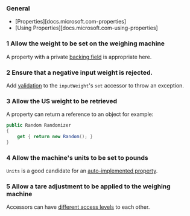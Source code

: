 ### General

- [Properties][docs.microsoft.com-properties]
- [Using Properties][docs.microsoft.com-using-properties]

### 1 Allow the weight to be set on the weighing machine 

A property with a private [backing field](https://docs.microsoft.com/en-us/dotnet/csharp/programming-guide/classes-and-structs/properties#properties-with-backing-fields) is appropriate here.

### 2 Ensure that a negative input weight is rejected.

Add [validation](https://stackoverflow.com/questions/4946227/validating-properties-in-c-sharp) to the `inputWeight`'s `set` accessor to throw an exception.

### 3 Allow the US weight to be retrieved

A property can return a reference to an object for example:
``` csharp
public Random Randomizer
{
    get { return new Random(); }
}
```

### 4 Allow the machine's units to be set to pounds

`Units` is a good candidate for an [auto-implemented property](https://docs.microsoft.com/en-us/dotnet/csharp/programming-guide/classes-and-structs/auto-implemented-properties).

### 5 Allow a tare adjustment to be applied to the weighing machine

Accessors can have [different access levels](https://docs.microsoft.com/en-us/dotnet/csharp/programming-guide/classes-and-structs/restricting-accessor-accessibility) to each other.
